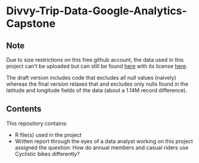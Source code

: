 # Divvy-Trip-Data-Google-Analytics-Capstone

## Note
Due to size restrictions on this free github account, the data used in this project can't be uploaded but can still be found [here](https://divvy-tripdata.s3.amazonaws.com/index.html) with its license [here](https://ride.divvybikes.com/data-license-agreement).

The draft version includes code that excludes all null values (naively) whereas the final version relaxes that and excludes only nulls found in the latitude and longitude fields of the data (about a 1.14M record difference).

## Contents
This repository contains:
- R file(s) used in the project
- Written report through the eyes of a data analyst working on this project assigned the question: How do annual members and casual riders use Cyclistic bikes differently?
